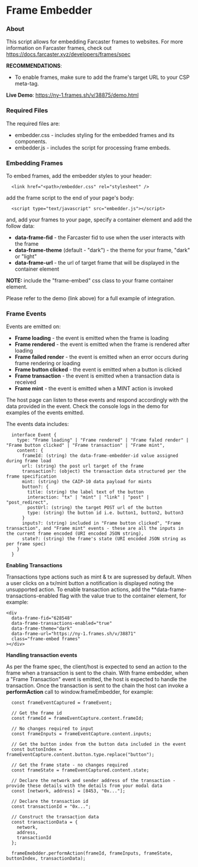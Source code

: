 # Frame Embedder

### About

This script allows for embedding Farcaster frames to websites. For more information on Farcaster frames, check out https://docs.farcaster.xyz/developers/frames/spec

**RECOMMENDATIONS**:

- To enable frames, make sure to add the frame's target URL to your CSP meta-tag.

**Live Demo**: https://ny-1.frames.sh/v/38875/demo.html

### Required Files

The required files are:

- embedder.css - includes styling for the embedded frames and its components.
- embedder.js - includes the script for processing frame embeds.

### Embedding Frames

To embed frames, add the embedder styles to your header:

```
  <link href="<path>/embedder.css" rel="stylesheet" />
```

add the frame script to the end of your page's body:

```
  <script type="text/javascript" src="embedder.js"></script>
```

and, add your frames to your page, specify a container element and add the follow data:

- **data-frame-fid** - the Farcaster fid to use when the user interacts with the frame
- **data-frame-theme** (default - "dark") - the theme for your frame, "dark" or "light"
- **data-frame-url** - the url of target frame that will be displayed in the container element

**NOTE:** include the "frame-embed" css class to your frame container element.

Please refer to the demo (link above) for a full example of integration.

### Frame Events

Events are emitted on:

- **Frame loading** - the event is emitted when the frame is loading
- **Frame rendered** - the event is emitted when the frame is rendered after loading
- **Frame failed render** - the event is emitted when an error occurs during frame rendering or loading
- **Frame button clicked** - the event is emitted when a button is clicked
- **Frame transaction** - the event is emitted when a transaction data is received
- **Frame mint** - the event is emitted when a MINT action is invoked

The host page can listen to these events and respond accordingly with the data provided in the event. Check the console logs in the demo for examples of the events emitted.

The events data includes:

```
  interface Event {
    type: "Frame loading" | "Frame rendered" | "Frame faled render" | "Frame button clicked" | "Frame transaction" | "Frame mint",
    content: {
      frameId: (string) the data-frame-embedder-id value assigned during frame load
      url: (string) the post url target of the frame
      transaction?: (object) the transaction data structured per the frame specification
      mint: (string) the CAIP-10 data payload for mints
      button?: {
        title: (string) the label text of the button
        interaction: "tx" | "mint" | "link" | "post" | "post_redirect",
        postUrl: (string) the target POST url of the button
        type: (string) the button id i.e. button1, button2, button3
      }
      inputs?: (string) included in "Frame button clicked", "Frame transaction", and "Frame mint" events - these are all the inputs in the current frame encoded (URI encoded JSON string),
      state?: (string) the frame's state (URI encoded JSON string as per frame spec)
    }
  }
```

**Enabling Transactions**

Transactions type actions such as mint & tx are supressed by default. When a user clicks on a tx/mint button a notification is displayed noting the unsupported action. To enable transaction actions, add the \*\*data-frame-transactions-enabled flag with the value true to the container element, for example:

```
<div
  data-frame-fid="628548"
  data-frame-transactions-enabled="true"
  data-frame-theme="dark"
  data-frame-url="https://ny-1.frames.sh/v/38871"
  class="frame-embed frames"
></div>
```

**Handling transaction events**

As per the frame spec, the client/host is expected to send an action to the frame when a transaction is sent to the chain. With frame embedder, when a "Frame Transaction" event is emitted, the host is expected to handle the transaction. Once the transaction is sent to the chain the host can invoke a **performAction** call to window.frameEmbedder, for example:

```
  const frameEventCaptured = frameEvent;

  // Get the frame id
  const frameId = frameEventCapture.content.frameId;

  // No changes required to input
  const frameInputs = frameEventCapture.content.inputs;

  // Get the button index from the button data included in the event
  const buttonIndex = frameEventCapture.content.button.type.replace("button");

  // Get the frame state - no changes required
  const frameState = frameEventCaptured.content.state;

  // Declare the network and sender address of the transaction - provide these details with the details from your modal data
  const [network, address] = [8453, "0x..."];

  // Declare the transaction id
  const transactionId = "0x...";

  // Construct the transaction data
  const transactionData = {
    network,
    address,
    transactionId
  };

  frameEmebdder.performAction(frameId, frameInputs, frameState, buttonIndex, transactionData);
```
